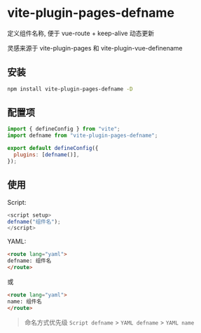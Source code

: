 
# vite-plugin-pages-defname

定义组件名称, 便于 vue-route + keep-alive 动态更新

灵感来源于 vite-plugin-pages 和 vite-plugin-vue-definename


## 安装

```bash
npm install vite-plugin-pages-defname -D
```

## 配置项

```js
import { defineConfig } from "vite";
import defname from "vite-plugin-pages-defname";

export default defineConfig({
  plugins: [defname()],
});
```

## 使用

Script:
```js
<script setup>
defname("组件名");
</script>
```

YAML:
```html
<route lang="yaml">
defname: 组件名
</route>
```

或

```html
<route lang="yaml">
name: 组件名
</route>
```

> 命名方式优先级 `Script defname` > `YAML defname` > `YAML name`


